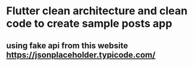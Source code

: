 # Flutter clean architecture and clean code to create sample posts app

## using fake api from this website https://jsonplaceholder.typicode.com/



